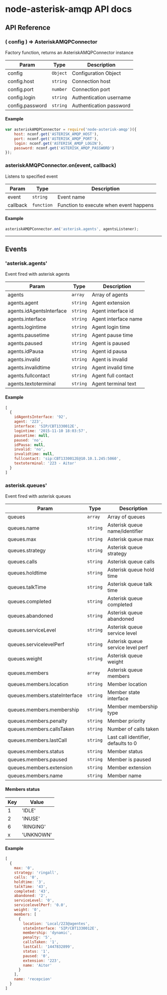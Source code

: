 # node-asterisk-amqp API docs

## API Reference

### ( config ) ⇒ AsteriskAMQPConnector

Factory function, returns an AsteriskAMQPConnector instance

| Param           | Type     | Description                                  |
| -----           | ----     | -----------                                  |
| config          | `Object` | Configuration Object                         |
| config.host     | `string` | Connection host                              |
| config.port     | `number` | Connection port                              |
| config.login    | `string` | Authentication username                      |
| config.password | `string` | Authentication password                      |

#### Example

```js
var asteriskAMQPConnector = require('node-asterisk-amqp')({
    host: nconf.get('ASTERISK_AMQP_HOST'),
    port: nconf.get('ASTERISK_AMQP_PORT'),
    login: nconf.get('ASTERISK_AMQP_LOGIN'),
    password: nconf.get('ASTERISK_AMQP_PASSWORD')
});
```

### asteriskAMQPConnector.on(event, callback)

Listens to specified event

| Param         | Type       | Description                            |
| -----         | ----       | -----------                            |
| event         | `string`   | Event name                             |
| callback      | `function` | Function to execute when event happens |

#### Example

```js
asteriskAMQPConnector.on('asterisk.agents', agentsListener);
```


***

## Events

### 'asterisk.agents'

Event fired with asterisk agents


| Param                     | Type      | Description                   |
| -----                     | ----      | -----------                   |
| agents                    | `array`   | Array of agents               |
| agents.agent              | `string`  | Agent extension               |
| agents.idAgentsInterface  | `string`  | Agent interface id            |
| agents.interface          | `string`  | Agent interface name          |
| agents.logintime          | `string`  | Agent login time              |
| agents.pausetime          | `string`  | Agent pause time              |
| agents.paused             | `string`  | Agent is paused               |
| agents.idPausa            | `string`  | Agent id pausa                |
| agents.invalid            | `string`  | Agent is invalid              |
| agents.invalidtime        | `string`  | Agent invalid time            |
| agents.fullcontact        | `string`  | Agent full contact            |
| agents.textoterminal      | `string`  | Agent terminal text           |

#### Example

```js
[
  {
    idAgentsInterface: '92',
    agent: '223',
    interface: 'SIP/CBT1330012E',
    logintime: '2015-11-10 18:03:57',
    pausetime: null,
    paused: 'no',
    idPausa: null,
    invalid: 'no',
    invalidtime: null,
    fullcontact: 'sip:CBT1330012E@10.10.1.245:5060',
    textoterminal: '223 - Aitor'
  }
]

```


### asterisk.queues'

Event fired with asterisk queues

| Param                          | Type     | Description                          |
| -----                          | ----     | -----------                          |
| queues                         | `array`  | Array of queues                      |
| queues.name                    | `string` | Asterisk queue name/identifier       |
| queues.max                     | `string` | Asterisk queue max                   |
| queues.strategy                | `string` | Asterisk queue strategy              |
| queues.calls                   | `string` | Asterisk queue calls                 |
| queues.holdtime                | `string` | Asterisk queue hold time             |
| queues.talkTime                | `string` | Asterisk queue talk time             |
| queues.completed               | `string` | Asterisk queue completed             |
| queues.abandoned               | `string` | Asterisk queue abandoned             |
| queues.serviceLevel            | `string` | Asterisk queue service level         |
| queues.servicelevelPerf        | `string` | Asterisk queue service level perf    |
| queues.weight                  | `string` | Asterisk queue weight                |
| queues.members                 | `array`  | Asterisk queue members               |
| queues.members.location        | `string` | Member location                      |
| queues.members.stateInterface  | `string` | Member state interface               |
| queues.members.membership      | `string` | Member membership type               |
| queues.members.penalty         | `string` | Member priority                      |
| queues.members.callsTaken      | `string` | Number of calls taken                |
| queues.members.lastCall        | `string` | Last call identifier, defaults to 0  |
| queues.members.status          | `string` | Member status                        |
| queues.members.paused          | `string` | Member is paused                     |
| queues.members.extension       | `string` | Member extension                     |
| queues.members.name            | `string` | Member name                          |

#### Members status

| Key | Value     |
| --- | ---       |
| 1   | 'IDLE'    |
| 2   | 'INUSE'   |
| 6   | 'RINGING' |
| x   | 'UNKNOWN' |

#### Example

```js
[
  {
    max: '0',
    strategy: 'ringall',
    calls: '0',
    holdtime: '3',
    talkTime: '43',
    completed: '43',
    abandoned: '2',
    serviceLevel: '0',
    servicelevelPerf: '0.0',
    weight: '0',
    members: [
      {
        location: 'Local/223@agentes',
        stateInterface: 'SIP/CBT1330012E',
        membership: 'dynamic',
        penalty: '5',
        callsTaken: '1',
        lastCall: '1447832899',
        status: '1',
        paused: '0',
        extension: '223',
        name: 'Aitor'
      }
    ],
    name: 'recepcion'
  }
]
```
